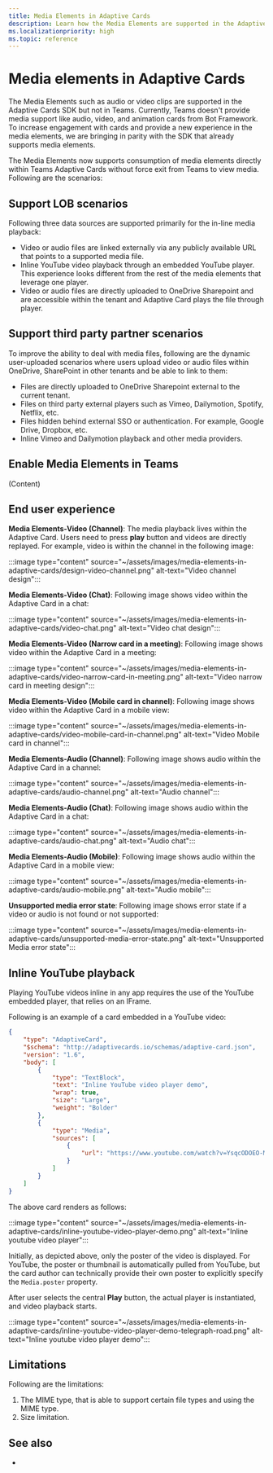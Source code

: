 ```yaml
---
title: Media Elements in Adaptive Cards
description: Learn how the Media Elements are supported in the Adaptive Cards SDK and support consumption directly within Microsoft Teams Adaptive Cards.
ms.localizationpriority: high
ms.topic: reference
---
```


# Media elements in Adaptive Cards

The Media Elements such as audio or video clips are supported in the Adaptive Cards SDK but not in Teams. Currently, Teams doesn't provide media support like audio, video, and animation cards from Bot Framework. To increase engagement with cards and provide a new experience in the media elements, we are bringing in parity with the SDK that already supports media elements.

The Media Elements now supports consumption of media elements directly within Teams Adaptive Cards without force exit from Teams to view media. Following are the scenarios:

## Support LOB scenarios

Following three data sources are supported primarily for the in-line media playback:

* Video or audio files are linked externally via any publicly available URL that points to a supported media file.
* Inline YouTube video playback through an embedded YouTube player. This experience looks different from the rest of the media elements that leverage one player.
* Video or audio files are directly uploaded to OneDrive Sharepoint and are accessible within the tenant and Adaptive Card plays the file through player.

## Support third party partner scenarios

To improve the ability to deal with media files, following are the dynamic user-uploaded scenarios where users upload video or audio files within OneDrive, SharePoint in other tenants and be able to link to them:

* Files are directly uploaded to OneDrive Sharepoint external to the current tenant.
* Files on third party external players such as Vimeo, Dailymotion, Spotify, Netflix, etc.
* Files hidden behind external SSO or authentication. For example, Google Drive, Dropbox, etc.
* Inline Vimeo and Dailymotion playback and other media providers.

## Enable Media Elements in Teams

(Content)

## End user experience

**Media Elements-Video (Channel)**:
The media playback lives within the Adaptive Card. Users need to press **play** button and videos are directly replayed. For example, video is within the channel in the following image:

:::image type="content" source="~/assets/images/media-elements-in-adaptive-cards/design-video-channel.png" alt-text="Video channel design":::

**Media Elements-Video (Chat)**:
Following image shows video within the Adaptive Card in a chat:

:::image type="content" source="~/assets/images/media-elements-in-adaptive-cards/video-chat.png" alt-text="Video chat design":::

**Media Elements-Video (Narrow card in a meeting)**:
Following image shows video within the Adaptive Card in a meeting:

:::image type="content" source="~/assets/images/media-elements-in-adaptive-cards/video-narrow-card-in-meeting.png" alt-text="Video narrow card in meeting design":::

**Media Elements-Video (Mobile card in channel)**:
Following image shows video within the Adaptive Card in a mobile view:

:::image type="content" source="~/assets/images/media-elements-in-adaptive-cards/video-mobile-card-in-channel.png" alt-text="Video Mobile card in channel":::

**Media Elements-Audio (Channel)**:
Following image shows audio within the Adaptive Card in a channel:

:::image type="content" source="~/assets/images/media-elements-in-adaptive-cards/audio-channel.png" alt-text="Audio channel":::

**Media Elements-Audio (Chat)**:
Following image shows audio within the Adaptive Card in a chat:

:::image type="content" source="~/assets/images/media-elements-in-adaptive-cards/audio-chat.png" alt-text="Audio chat":::

**Media Elements-Audio (Mobile)**:
Following image shows audio within the Adaptive Card in a mobile view:

:::image type="content" source="~/assets/images/media-elements-in-adaptive-cards/audio-mobile.png" alt-text="Audio mobile":::

**Unsupported media error state**:
Following image shows error state if a video or audio is not found or not supported:

:::image type="content" source="~/assets/images/media-elements-in-adaptive-cards/unsupported-media-error-state.png" alt-text="Unsupported Media error state":::

## Inline YouTube playback

Playing YouTube videos inline in any app requires the use of the YouTube embedded player, that relies on an IFrame.

Following is an example of a card embedded in a YouTube video:

``` json
{
    "type": "AdaptiveCard",
    "$schema": "http://adaptivecards.io/schemas/adaptive-card.json",
    "version": "1.6",
    "body": [
        {
            "type": "TextBlock",
            "text": "Inline YouTube video player demo",
            "wrap": true,
            "size": "Large",
            "weight": "Bolder"
        },
        {
            "type": "Media",
            "sources": [
                {
                    "url": "https://www.youtube.com/watch?v=YsqcODOEO-M&ab_channel=DavidClaux"
                }
            ]
        }
    ]
}
```

The above card renders as follows:

:::image type="content" source="~/assets/images/media-elements-in-adaptive-cards/inline-youtube-video-player-demo.png" alt-text="Inline youtube video player":::

Initially, as depicted above, only the poster of the video is displayed. For YouTube, the poster or thumbnail is automatically pulled from YouTube, but the card author can technically provide their own poster to explicitly specify the `Media.poster` property.

After user selects the central **Play** button, the actual player is instantiated, and video playback starts.

:::image type="content" source="~/assets/images/media-elements-in-adaptive-cards/inline-youtube-video-player-demo-telegraph-road.png" alt-text="Inline youtube video player demo":::

## Limitations

Following are the limitations:

1. The MIME type, that is able to support certain file types and using the MIME type.
1. Size limitation.

## See also

*
